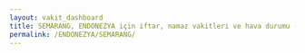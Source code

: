 ```yaml
---
layout: vakit_dashboard
title: SEMARANG, ENDONEZYA için iftar, namaz vakitleri ve hava durumu - ilçe/eyalet seç
permalink: /ENDONEZYA/SEMARANG/
---
```


<script type="text/javascript">
  var GLOBAL_COUNTRY = 'ENDONEZYA';
  var GLOBAL_CITY = 'SEMARANG';
  var GLOBAL_STATE = '';
  var lat = 72;
  var lon = 21;
</script>
